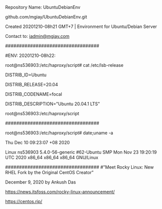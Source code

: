 Repository Name: UbuntuDebianEnv

github.com/mgiay/UbuntuDebianEnv.git

Created 20201210-08h21 GMT+7 | Environment for Ubuntu/Debian Server

Contact to: iadmin@mgiay.com


##################################

#ENV: 20201210-08h22:    

root@ns536903:/etc/haproxy/script# cat /etc/lsb-release

DISTRIB_ID=Ubuntu

DISTRIB_RELEASE=20.04

DISTRIB_CODENAME=focal

DISTRIB_DESCRIPTION="Ubuntu 20.04.1 LTS"

root@ns536903:/etc/haproxy/script


##################################

root@ns536903:/etc/haproxy/script# date;uname -a

Thu Dec 10 09:23:07 +08 2020

Linux ns536903 5.4.0-56-generic #62-Ubuntu SMP Mon Nov 23 19:20:19 UTC 2020 x86_64 x86_64 x86_64 GNU/Linux


##################################
#"Meet Rocky Linux: New RHEL Fork by the Original CentOS Creator"

December 9, 2020 by Ankush Das

https://news.itsfoss.com/rocky-linux-announcement/ 

https://centos.rip/
